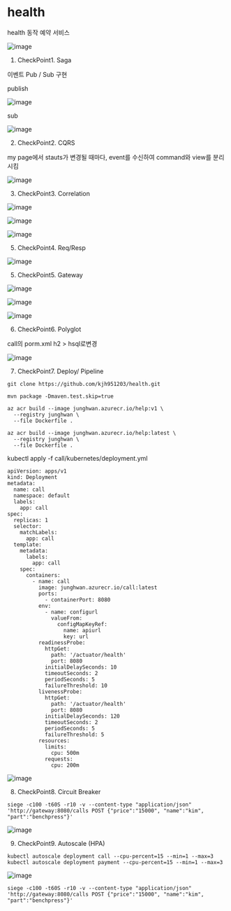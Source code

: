 # health
health 동작 예약 서비스

![image](https://user-images.githubusercontent.com/45971330/123205290-92817b00-d4f4-11eb-8422-a1bd6c74565e.png)

1. CheckPoint1. Saga

이벤트 Pub / Sub 구현

publish


![image](https://user-images.githubusercontent.com/45971330/123205972-c5783e80-d4f5-11eb-814b-0730b97a9a7c.png)

sub


![image](https://user-images.githubusercontent.com/45971330/123206048-ed67a200-d4f5-11eb-8f42-65d95d1b030c.png)

2. CheckPoint2. CQRS

my page에서 stauts가 변경될 때마다, event를 수신하여 command와 view를 분리시킴 

![image](https://user-images.githubusercontent.com/45971330/123215521-84872680-d503-11eb-8204-d1d904d470d1.png)


3. CheckPoint3. Correlation

![image](https://user-images.githubusercontent.com/45971330/123214139-cd3de000-d501-11eb-9648-867699c35a92.png)

![image](https://user-images.githubusercontent.com/45971330/123214943-cc597e00-d502-11eb-8086-ad5052ac9901.png)

![image](https://user-images.githubusercontent.com/45971330/123215043-e6935c00-d502-11eb-9640-7906b307bead.png)


5. CheckPoint4. Req/Resp


![image](https://user-images.githubusercontent.com/45971330/123213509-09bd0c00-d501-11eb-8948-0c37ce99aa5f.png)


5. CheckPoint5. Gateway


![image](https://user-images.githubusercontent.com/45971330/123208903-d2e3f780-d4fa-11eb-9798-15b9409289aa.png)


![image](https://user-images.githubusercontent.com/45971330/123208979-ef802f80-d4fa-11eb-9406-2f4edf34d79c.png)


![image](https://user-images.githubusercontent.com/45971330/123209207-3ff78d00-d4fb-11eb-85a7-1bc380b88e95.png)


6. CheckPoint6. Polyglot

call의 porm.xml h2 > hsql로변경

![image](https://user-images.githubusercontent.com/45971330/123209777-168b3100-d4fc-11eb-98bf-6b1960d2ee92.png)



7. CheckPoint7. Deploy/ Pipeline

```
git clone https://github.com/kjh951203/health.git

mvn package -Dmaven.test.skip=true

az acr build --image junghwan.azurecr.io/help:v1 \
  --registry junghwan \
  --file Dockerfile . 
  
az acr build --image junghwan.azurecr.io/help:latest \
  --registry junghwan \
  --file Dockerfile . 
```

kubectl apply -f call/kubernetes/deployment.yml

```
apiVersion: apps/v1
kind: Deployment
metadata:
  name: call
  namespace: default
  labels:
    app: call
spec:
  replicas: 1
  selector:
    matchLabels:
      app: call
  template:
    metadata:
      labels:
        app: call
    spec:
      containers:
        - name: call
          image: junghwan.azurecr.io/call:latest
          ports:
            - containerPort: 8080
          env:
            - name: configurl
              valueFrom:
                configMapKeyRef:
                  name: apiurl
                  key: url
          readinessProbe:
            httpGet:
              path: '/actuator/health'
              port: 8080
            initialDelaySeconds: 10
            timeoutSeconds: 2
            periodSeconds: 5
            failureThreshold: 10
          livenessProbe:
            httpGet:
              path: '/actuator/health'
              port: 8080
            initialDelaySeconds: 120
            timeoutSeconds: 2
            periodSeconds: 5
            failureThreshold: 5
          resources:
            limits:
              cpu: 500m
            requests:
              cpu: 200m
```

![image](https://user-images.githubusercontent.com/45971330/123217227-4e4aa680-d505-11eb-996d-ef2c3792c511.png)


8. CheckPoint8. Circuit Breaker

```
siege -c100 -t60S -r10 -v --content-type "application/json" 'http://gateway:8080/calls POST {"price":"15000", "name":"kim", "part":"benchpress"}'
```
![image](https://user-images.githubusercontent.com/45971330/123224212-928d7500-d50c-11eb-886e-3ab2f1bb9606.png)


9. CheckPoint9. Autoscale (HPA)

```
kubectl autoscale deployment call --cpu-percent=15 --min=1 --max=3
kubectl autoscale deployment payment --cpu-percent=15 --min=1 --max=3
```

![image](https://user-images.githubusercontent.com/45971330/123225388-a4bbe300-d50d-11eb-99e5-97da15b52f5e.png)

```
siege -c100 -t60S -r10 -v --content-type "application/json" 'http://gateway:8080/calls POST {"price":"15000", "name":"kim", "part":"benchpress"}'
```
